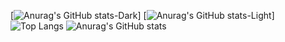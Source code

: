 [![Anurag's GitHub stats-Dark](https://github-readme-stats.vercel.app/api?username=vVuc&show_icons=true&theme=dark#gh-dark-mode-only)]
[![Anurag's GitHub stats-Light](https://github-readme-stats.vercel.app/api?username=vVuc&show_icons=true&theme=default#gh-light-mode-only)]
![Top Langs](https://github-readme-stats.vercel.app/api/top-langs/?username=vVuc&hide_progress=false)
![Anurag's GitHub stats](https://github-readme-stats.vercel.app/api?username=vVuc&rank_icon=github)
